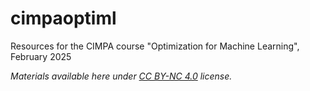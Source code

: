 # cimpaoptiml
Resources for the CIMPA course "Optimization for Machine Learning", February 2025


*Materials available here under [CC BY-NC 4.0](https://creativecommons.org/licenses/by-nc/4.0/deed.en) license.*
